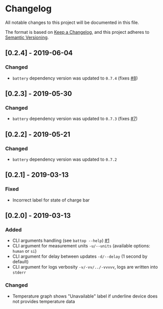 # Changelog
All notable changes to this project will be documented in this file.

The format is based on [Keep a Changelog](https://keepachangelog.com/en/1.0.0/),
and this project adheres to [Semantic Versioning](https://semver.org/spec/v2.0.0.html).

## [0.2.4] - 2019-06-04
### Changed

- `battery` dependency version was updated to `0.7.4` (fixes [#8](https://github.com/svartalf/rust-battop/issues/8))

## [0.2.3] - 2019-05-30
### Changed

- `battery` dependency version was updated to `0.7.3` (fixes [#7](https://github.com/svartalf/rust-battop/issues/7))

## [0.2.2] - 2019-05-21
### Changed

- `battery` dependency version was updated to `0.7.2`

## [0.2.1] - 2019-03-13
### Fixed

- Incorrect label for state of charge bar

## [0.2.0] - 2019-03-13
### Added
- CLI arguments handling (see `battop --help`) [#1](https://github.com/svartalf/rust-battop/issues/1)
- CLI argument for measurement units `-u/--units` (available options: `human` or `si`)
- CLI argument for delay between updates `-d/--delay` (1 second by default)
- CLI argument for logs verbosity `-v/-vv/../-vvvvv`, logs are written into `stderr`

### Changed
- Temperature graph shows "Unavailable" label if underline device does not provides temperature data
